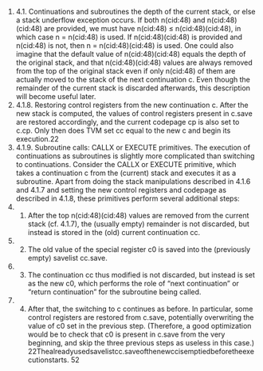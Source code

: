 1. 4.1. Continuations and subroutines
the depth of the current stack, or else a stack underflow exception occurs. If
both n(cid:48) and n(cid:48)(cid:48) are provided, we must have n(cid:48) ≤ n(cid:48)(cid:48), in which case n = n(cid:48) is
used. If n(cid:48)(cid:48) is provided and n(cid:48) is not, then n = n(cid:48)(cid:48) is used.
One could also imagine that the default value of n(cid:48)(cid:48) equals the depth of
the original stack, and that n(cid:48)(cid:48) values are always removed from the top of
the original stack even if only n(cid:48) of them are actually moved to the stack of
the next continuation c. Even though the remainder of the current stack is
discarded afterwards, this description will become useful later.
1. 4.1.8. Restoring control registers from the new continuation c. After
the new stack is computed, the values of control registers present in c.save
are restored accordingly, and the current codepage cp is also set to c.cp.
Only then does TVM set cc equal to the new c and begin its execution.22
1. 4.1.9. Subroutine calls: CALLX or EXECUTE primitives. The execution
of continuations as subroutines is slightly more complicated than switching
to continuations.
Consider the CALLX or EXECUTE primitive, which takes a continuation c
from the (current) stack and executes it as a subroutine.
Apart from doing the stack manipulations described in 4.1.6 and 4.1.7
and setting the new control registers and codepage as described in 4.1.8,
these primitives perform several additional steps:
1. 1. After the top n(cid:48)(cid:48) values are removed from the current stack (cf. 4.1.7),
the (usually empty) remainder is not discarded, but instead is stored
in the (old) current continuation cc.
1. 2. The old value of the special register c0 is saved into the (previously
empty) savelist cc.save.
1. 3. The continuation cc thus modified is not discarded, but instead is set
as the new c0, which performs the role of “next continuation” or “return
continuation” for the subroutine being called.
1. 4. After that, the switching to c continues as before. In particular, some
control registers are restored from c.save, potentially overwriting the
value of c0 set in the previous step. (Therefore, a good optimization
would be to check that c0 is present in c.save from the very beginning,
and skip the three previous steps as useless in this case.)
22Thealreadyusedsavelistcc.saveofthenewccisemptiedbeforetheexecutionstarts.
52

